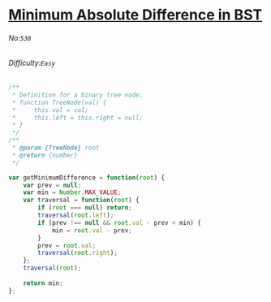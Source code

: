 # [Minimum Absolute Difference in BST](https://leetcode.com/problems/minimum-absolute-difference-in-bst/#/description)
###### No:`530`
###### Difficulty:`Easy`



```js
/**
 * Definition for a binary tree node.
 * function TreeNode(val) {
 *     this.val = val;
 *     this.left = this.right = null;
 * }
 */
/**
 * @param {TreeNode} root
 * @return {number}
 */

var getMinimumDifference = function(root) {
    var prev = null;
    var min = Number.MAX_VALUE;
    var traversal = function(root) {
        if (root === null) return;
        traversal(root.left);
        if (prev !== null && root.val - prev < min) {
            min = root.val - prev;
        }
        prev = root.val;
        traversal(root.right);
    };
    traversal(root);
    
    return min;
};
```
